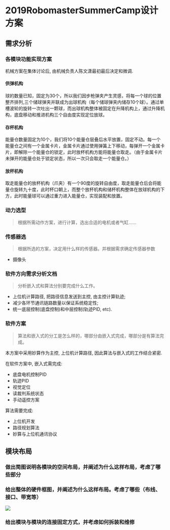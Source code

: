 # 2019RobomasterSummerCamp设计方案
## 需求分析
### 各模块功能实现方案
机械方案在集体讨论后, 由机械负责人陈文潇最初最后决定和微调.

#### 供弹机构

球的数量已知，固定为30个，所以我们因步枪弹夹产生灵感，将每一个球的位置整齐排列,三个储球弹夹并联成为出球机构（每个储球弹夹内储存10个球）。通过单槽波轮的旋转一次吐出一颗球，而出球机构整体被固定在升降机构上，通过升降机构，底盘移动和推进机构三个自由度实现定位放球。

#### 存杯机构

能量仓数量固定为10个，我们将10个能量仓层叠后水平放置，固定不动。每一个能量仓之间有一个金属卡片，金属卡片通过使用弹簧上下移动，每弹开一个金属卡片，即解除一个能量仓的锁定，此时放杯机构方能将能量仓取走。（由于金属卡片未弹开的能量仓处于锁定状态，所以一次只会取走一个能量仓。）

#### 放杯机构

取走能量仓的放杯机构（爪夹）有一个90度的旋转自由度，取走能量仓后会将能量仓旋转九十度，此时杯口朝上，而整个放杯机构和储杯机构整体在放球机构的下方，此时能量球可以通过重力进入能量仓，实现装配和放置。

### 动力选型
> 根据所需动作方案，进行计算，选出合适的电机或者气缸……


### 传感器选
> 根据所选的方案，决定用什么样的传感器。并根据需求确定传感器参数

 - 摄像头

### 软件方向需求分析文档
> 分析嵌入式和算法分别要完成什么工作。
- 上位机计算路径, 把路径信息发送到主控, 由主控计算轨迹;
- 减少各环节通讯链路数量以保证系统稳定性;
- 统一底层控制(底盘控制)和中层控制(轨迹PID, etc).

### 软件方案
> 算法和嵌入式的分工是怎么样的，哪部分由嵌入式完成，哪部分是有算法完成。

本方案中采用妙算作为主控, 上位机计算路径, 因此算法与嵌入式的工作结合紧密.

在软件方案中, 嵌入式需完成:

- 底盘电机控制PID
- 轨迹PID
- 视觉定位
- 读裁判系统状态
- 手动遥控方案

算法需要完成:

- 上位机开发
- 路径规划算法
- 妙算与上位机通讯协议

## 模块布局
### 做出简图说明各模块的空间布局，并阐述为什么这样布局，考虑了哪些部分



### 给出整体的硬件框图，并阐述为什么这样布局。考虑了哪些（布线、接口、带宽等）
![](https://img.vim-cn.com/fc/dfe1ba0d83757324c892bf8544d1a6f606dbdf.png)
### 给出模块与模块的连接固定方式，并考虑如何拆装和维修

 